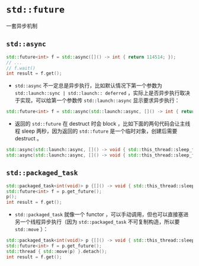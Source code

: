 # `std::future`

一套异步机制

## `std::async`

```cpp
std::future<int> f = std::async([]() -> int { return 114514; });
// ...
// f.wait()
int result = f.get();
```

- `std::async` 不一定总是异步执行，比如默认情况下第一个参数为 `std::launch::sync | std::launch:: deferred` ，实际上是否异步执行取决于实现，可以给第一个参数传 `std::launch::async` 显示要求异步执行：

```cpp
std::future<int> f = std::async(std::launch::async, []() -> int { return 114514; });
```

- 返回的 `std::future` 在 destruct 时会 block ，比如下面的两句代码会让主线程 sleep 两秒，因为返回的 `std::future` 是一个临时对象，创建后需要 destruct 。

```cpp
std::async(std::launch::async, []() -> void { std::this_thread::sleep_for(std::chrono::seconds(1)); });
std::async(std::launch::async, []() -> void { std::this_thread::sleep_for(std::chrono::seconds(1)); });
```

## `std::packaged_task`

```cpp
std::packaged_task<int(void)> p {[]() -> void { std::this_thread::sleep_for(std::chrono::seconds(1)); return 114514; });
std::future<int> f = p.get_future();
p();
int result = f.get();
```

- `std::packaged_task` 就像一个 functor ，可以手动调用，但也可以直接塞进另一个线程异步执行（因为 `std::packaged_task` 不可复制构造，所以要 `std::move` ）：

```cpp
std::packaged_task<int(void)> p {[]() -> void { std::this_thread::sleep_for(std::chrono::seconds(1)); return 114514; });
std::future<int> f = p.get_future();
std::thread { std::move(p) }.detach();
int result = f.get();
```
